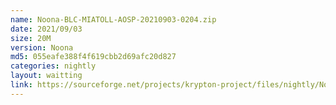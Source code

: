 ```yaml
---
name: Noona-BLC-MIATOLL-AOSP-20210903-0204.zip
date: 2021/09/03
size: 20M
version: Noona
md5: 055eafe388f4f619cbb2d69afc20d827
categories: nightly
layout: waitting
link: https://sourceforge.net/projects/krypton-project/files/nightly/Noona-BLC-MIATOLL-AOSP-20210903-0204.zip
---
```

